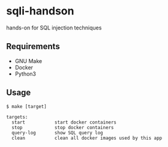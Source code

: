 # sqli-handson

hands-on for SQL injection techniques

## Requirements

- GNU Make
- Docker
- Python3

## Usage

```
$ make [target]

targets:
  start           start docker containers
  stop            stop docker containers
  query-log       show SQL query log
  clean           clean all docker images used by this app
```